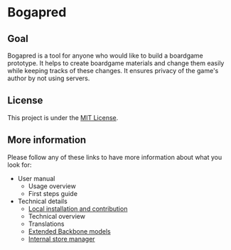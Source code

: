 # Bogapred

## Goal

Bogapred is a tool for anyone who would like to build a boardgame prototype.
It helps to create boardgame materials and change them easily while keeping tracks of these changes.
It ensures privacy of the game's author by not using servers.

## License

This project is under the [MIT License](LICENSE).

## More information

Please follow any of these links to have more information about what you look for:

* User manual
	* Usage overview
	* First steps guide
* Technical details
	* [Local installation and contribution](doc/installation.md)
	* Technical overview
	* Translations
	* [Extended Backbone models](doc/bbManager.md)
	* [Internal store manager](doc/storeManager.md)